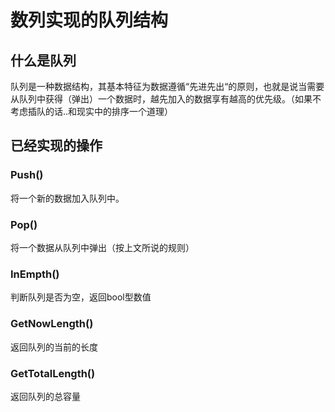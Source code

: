 # 数列实现的队列结构

## 什么是队列
队列是一种数据结构，其基本特征为数据遵循“先进先出“的原则，也就是说当需要从队列中获得（弹出）一个数据时，越先加入的数据享有越高的优先级。（如果不考虑插队的话..和现实中的排序一个道理）

## 已经实现的操作
### Push()
将一个新的数据加入队列中。
### Pop()
将一个数据从队列中弹出（按上文所说的规则）
### InEmpth()
判断队列是否为空，返回bool型数值
### GetNowLength()
返回队列的当前的长度
### GetTotalLength()
返回队列的总容量